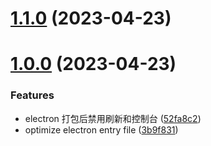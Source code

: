# [1.1.0](https://github.com/xinlei3166/vite-electron-template/compare/v1.0.0...v1.1.0) (2023-04-23)



# [1.0.0](https://github.com/xinlei3166/vite-electron-template/compare/3b9f8318043a9cd5c0694f438f25bee8569c83ed...v1.0.0) (2023-04-23)


### Features

* electron 打包后禁用刷新和控制台 ([52fa8c2](https://github.com/xinlei3166/vite-electron-template/commit/52fa8c2edbd1f5a3ad0e5a8e980063c2b2146944))
* optimize electron entry file ([3b9f831](https://github.com/xinlei3166/vite-electron-template/commit/3b9f8318043a9cd5c0694f438f25bee8569c83ed))



